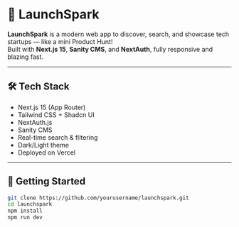 # 🚀 LaunchSpark

**LaunchSpark** is a modern web app to discover, search, and showcase tech startups — like a mini Product Hunt!  
Built with **Next.js 15**, **Sanity CMS**, and **NextAuth**, fully responsive and blazing fast.

---

## 🛠️ Tech Stack

-  Next.js 15 (App Router)
-  Tailwind CSS + Shadcn UI
-  NextAuth.js
-  Sanity CMS
-  Real-time search & filtering
-  Dark/Light theme
-  Deployed on Vercel

---

## 🔧 Getting Started

```bash
git clone https://github.com/yourusername/launchspark.git
cd launchspark
npm install
npm run dev
